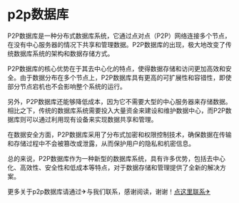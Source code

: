# p2p数据库

P2P数据库是一种分布式数据库系统，它通过点对点（P2P）网络连接多个节点，在没有中心服务器的情况下共享和管理数据。P2P数据库的出现，极大地改变了传统数据库系统的架构和数据存储方式。

P2P数据库的核心优势在于其去中心化的特点，使得数据存储和访问更加高效和安全。由于数据分布在多个节点上，P2P数据库具有更高的可扩展性和容错性，即使部分节点宕机也不会影响整个系统的运行。

另外，P2P数据库还能够降低成本，因为它不需要大型的中心服务器来存储数据。相比之下，传统的数据库系统需要投入大量资金来建设和维护数据中心，而P2P数据库则可以通过利用现有设备来实现数据共享和管理。

在数据安全方面，P2P数据库采用了分布式加密和权限控制技术，确保数据在传输和存储过程中不会被篡改或泄露，从而保护用户的隐私和机密信息。

总的来说，P2P数据库作为一种新型的数据库系统，具有许多优势，包括去中心化、高效性、安全性和低成本等特点，对于数据存储和管理提供了全新的解决方案。

更多关于p2p数据库请通过✈与我们联系，感谢阅读，谢谢！[点这里联系✈](https://gg.k02.cc)